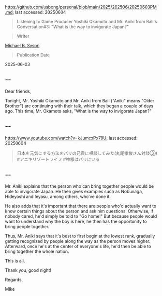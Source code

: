 https://github.com/usbong/personal/blob/main/2025/202506/20250603PM.md; last accessed: 20250604

> Listening to Game Producer Yoshiki Okamoto and Mr. Aniki from Bali's Conversation#3: "What is the way to invigorate Japan?"

> Writer

[Michael B. Syson](https://www.linkedin.com/in/michaelsyson/)

> Publication Date

2025-06-03

## --

Dear friends,

Tonight, Mr. Yoshiki Okamoto and Mr. Aniki from Bali ("Aniki" means "Older Brother") are continuing with their talk, which they began a couple of days ago. This time, Mr. Okamoto asks, "What is the way to invigorate Japan?"

## --

https://www.youtube.com/watch?v=kJumcxPx79U; last accessed: 20250604

> 日本を元気にする方法をバリの兄貴に相談してみた(丸尾孝俊さん対談③) #アニキリゾートライフ #神様はバリにいる

## --

Mr. Aniki explains that the person who can bring together people would be able to invigorate Japan. He then gives examples such as Nobunaga, Hideyoshi and Ieyasu, among others, who've done it.

He also adds that it's important that there are people who'd actually want to know certain things about the person and ask him questions. Otherwise, if nobody cared, he'd simply be told to "Go home!" But because people would want to understand why the boy is here, he then has the opportunity to bring people together.

Thus, Mr. Aniki says that it's best to first begin at the lowest rank, gradually getting recognized by people along the way as the person moves higher. Afterward, once he's at the center of everyone's life, he'd then be able to bring together the whole nation.

This is all.

Thank you, good night!

Regards,

Mike